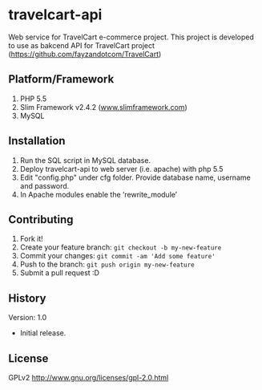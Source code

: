 # travelcart-api

Web service for TravelCart e-commerce project.
This project is developed to use as bakcend API for TravelCart project (https://github.com/fayzandotcom/TravelCart)

## Platform/Framework

1. PHP 5.5
2. Slim Framework v2.4.2 (www.slimframework.com)
3. MySQL

## Installation

1. Run the SQL script in MySQL database.
2. Deploy travelcart-api to web server (i.e. apache) with php 5.5
3. Edit "config.php" under cfg folder. Provide database name, username and password.
4. In Apache modules enable the ‘rewrite_module’

## Contributing

1. Fork it!
2. Create your feature branch: `git checkout -b my-new-feature`
3. Commit your changes: `git commit -am 'Add some feature'`
4. Push to the branch: `git push origin my-new-feature`
5. Submit a pull request :D

## History

Version: 1.0
* Initial release.

## License

GPLv2
http://www.gnu.org/licenses/gpl-2.0.html
